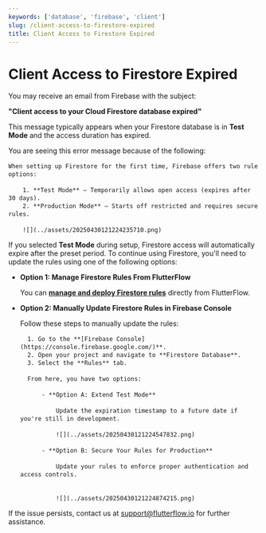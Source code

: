 ```yaml
---
keywords: ['database', 'firebase', 'client']
slug: /client-access-to-firestore-expired
title: Client Access to Firestore Expired
---
```

# Client Access to Firestore Expired

You may receive an email from Firebase with the subject:

**"Client access to your Cloud Firestore database expired"**

This message typically appears when your Firestore database is in **Test Mode** and the access duration has expired.

You are seeing this error message because of the following:

    When setting up Firestore for the first time, Firebase offers two rule options:

        1. **Test Mode** – Temporarily allows open access (expires after 30 days).
        2. **Production Mode** – Starts off restricted and requires secure rules.

        ![](../assets/20250430121224235710.png)

If you selected **Test Mode** during setup, Firestore access will automatically expire after the preset period. To continue using Firestore, you'll need to update the rules using one of the following options:

- **Option 1: Manage Firestore Rules From FlutterFlow**

    You can **[manage and deploy Firestore rules](/integrations/database/cloud-firestore/firestore-rules/)** directly from FlutterFlow.

- **Option 2: Manually Update Firestore Rules in Firebase Console**

    Follow these steps to manually update the rules:

        1. Go to the **[Firebase Console](https://console.firebase.google.com/)**.
        2. Open your project and navigate to **Firestore Database**.
        3. Select the **Rules** tab.

        From here, you have two options:

            - **Option A: Extend Test Mode**

                Update the expiration timestamp to a future date if you're still in development.

                ![](../assets/20250430121224547832.png)

            - **Option B: Secure Your Rules for Production**

                Update your rules to enforce proper authentication and access controls.


                ![](../assets/20250430121224874215.png)


If the issue persists, contact us at [support@flutterflow.io](mailto:support@flutterflow.io) for further assistance.
